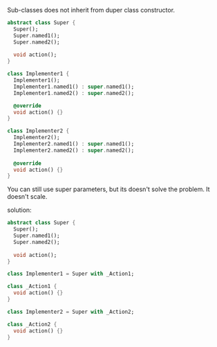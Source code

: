 Sub-classes does not inherit from duper class constructor.


```dart
abstract class Super {
  Super();
  Super.named1();
  Super.named2();
  
  void action();
} 

class Implementer1 {
  Implementer1();
  Implementer1.named1() : super.named1();
  Implementer1.named2() : super.named2();

  @override
  void action() {}
} 

class Implementer2 {
  Implementer2();
  Implementer2.named1() : super.named1();
  Implementer2.named2() : super.named2();
  
  @override
  void action() {}
} 
```
You can still use super parameters, but its doesn't solve the problem.
It doesn't scale.

solution:
```dart
abstract class Super {
  Super();
  Super.named1();
  Super.named2();
  
  void action();
} 

class Implementer1 = Super with _Action1;

class _Action1 {
  void action() {}
}

class Implementer2 = Super with _Action2;

class _Action2 {
  void action() {}
}
```